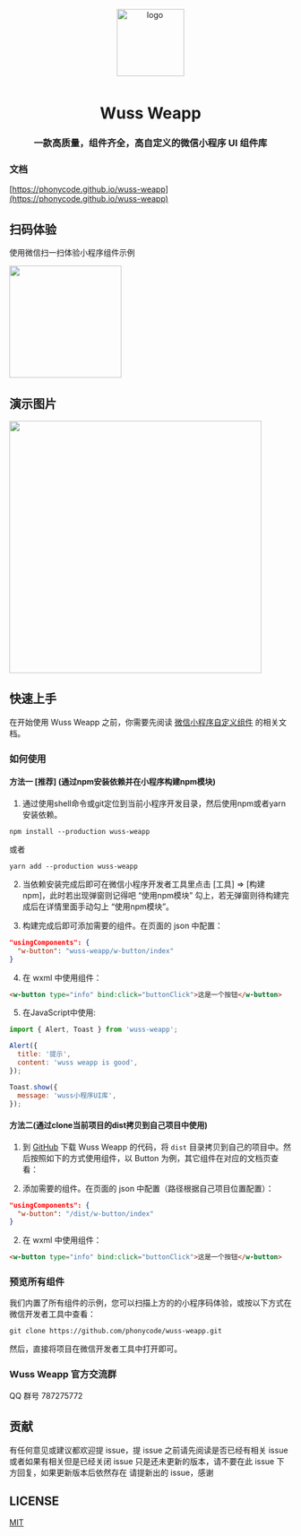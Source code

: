 <p align="center">
  <img alt="logo" src="https://raw.githubusercontent.com/phonycode/wuss-weapp/master/assets/logo.png" width="120" style="margin-bottom: 10px;">
</p>

<h1 align="center">Wuss Weapp</h1>

<h3 align="center">一款高质量，组件齐全，高自定义的微信小程序 UI 组件库</h3>

### 文档

[https://phonycode.github.io/wuss-weapp](https://phonycode.github.io/wuss-weapp)

## 扫码体验

使用微信扫一扫体验小程序组件示例

<img width="200" src="https://raw.githubusercontent.com/phonycode/wuss-weapp/master/assets/qrcode.jpg">

## 演示图片

<img width="450" src="https://raw.githubusercontent.com/phonycode/wuss-weapp/master/assets/home.jpg">

## 快速上手

在开始使用 Wuss Weapp 之前，你需要先阅读 [微信小程序自定义组件](https://developers.weixin.qq.com/miniprogram/dev/framework/custom-component/) 的相关文档。

### 如何使用

#### 方法一 [推荐] (通过npm安装依赖并在小程序构建npm模块)

1. 通过使用shell命令或git定位到当前小程序开发目录，然后使用npm或者yarn安装依赖。

```shell
npm install --production wuss-weapp
```

或者

```shell
yarn add --production wuss-weapp
```

2. 当依赖安装完成后即可在微信小程序开发者工具里点击 [工具] => [构建npm]，此时若出现弹窗则记得吧 “使用npm模块” 勾上，若无弹窗则待构建完成后在详情里面手动勾上 “使用npm模块”。


3. 构建完成后即可添加需要的组件。在页面的 json 中配置：

```json
"usingComponents": {
  "w-button": "wuss-weapp/w-button/index"
}
```

4. 在 wxml 中使用组件：

```html
<w-button type="info" bind:click="buttonClick">这是一个按钮</w-button>
```

5. 在JavaScript中使用:

```javascript
import { Alert, Toast } from 'wuss-weapp';

Alert({
  title: '提示',
  content: 'wuss weapp is good',
});

Toast.show({
  message: 'wuss小程序UI库',
});

```

#### 方法二(通过clone当前项目的dist拷贝到自己项目中使用)

1. 到 [GitHub](https://github.com/phonycode/wuss-weapp) 下载 Wuss Weapp 的代码，将 `dist` 目录拷贝到自己的项目中。然后按照如下的方式使用组件，以 Button 为例，其它组件在对应的文档页查看：

3. 添加需要的组件。在页面的 json 中配置（路径根据自己项目位置配置）：

```json
"usingComponents": {
  "w-button": "/dist/w-button/index"
}
```

2. 在 wxml 中使用组件：

```html
<w-button type="info" bind:click="buttonClick">这是一个按钮</w-button>
```

### 预览所有组件

我们内置了所有组件的示例，您可以扫描上方的的小程序码体验，或按以下方式在微信开发者工具中查看：

```shell
git clone https://github.com/phonycode/wuss-weapp.git
```

然后，直接将项目在微信开发者工具中打开即可。

### Wuss Weapp 官方交流群

QQ 群号 787275772

## 贡献

有任何意见或建议都欢迎提 issue，提 issue 之前请先阅读是否已经有相关 issue 或者如果有相关但是已经关闭 issue 只是还未更新的版本，请不要在此 issue 下方回复，如果更新版本后依然存在 请提新出的 issue，感谢

## LICENSE

[MIT](https://github.com/phonycode/wuss-weapp/blob/master/LICENSE)
